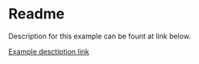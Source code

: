 # Readme

Description for this example can be fount at link below. 

[Example desctiption link](https://rristm.github.io/stm32_threadx/show/add_threadx_example.md)